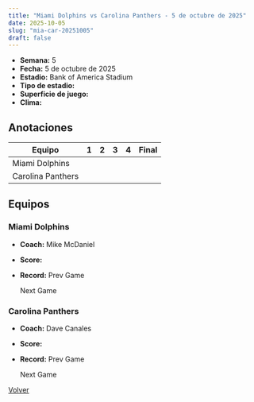 ```yaml
---
title: "Miami Dolphins vs Carolina Panthers - 5 de octubre de 2025"
date: 2025-10-05
slug: "mia-car-20251005"
draft: false
---
```


- **Semana:** 5
- **Fecha:** 5 de octubre de 2025
- **Estadio:** Bank of America Stadium
- **Tipo de estadio:** 
- **Superficie de juego:** 
- **Clima:** 





## Anotaciones
| Equipo | 1 | 2 | 3 | 4 | Final |
|--------|---|---|---|---|-------|
| Miami Dolphins  |   |   |   |    |  |
| Carolina Panthers  |   |   |   |    |  |


## Equipos


### Miami Dolphins
* **Coach:** Mike McDaniel
* **Score:** 
* **Record:** Prev Game
  
  
  Next Game

### Carolina Panthers
* **Coach:** Dave Canales
* **Score:** 
* **Record:** Prev Game
  
  
  Next Game


[Volver](/historia/2025)
